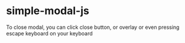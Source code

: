 # simple-modal-js

To close modal, you can click close button, or overlay or even pressing escape keyboard on your keyboard
